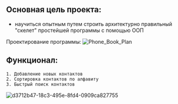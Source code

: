 ## Основная цель проекта:
- научиться опытным путем строить архитектурно правильный "скелет" простейшей программы c помощью ООП

Проектирование программы: ![Phone_Book_Plan](https://github.com/user-attachments/assets/84510899-267e-41a6-99a3-ad668d2e6d19)
## Функционал:
    1. Добавление новых контактов 
    2. Сортировка контактов по алфавиту
    3. Быстрый поиск контактов   
![d3712b47-18c3-495e-8fd4-0909ca827755](https://github.com/user-attachments/assets/31277e1c-ed64-4937-a7b3-019551ceac9f)
